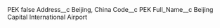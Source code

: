<?xml version="1.0" encoding="UTF-8"?>
<CustomMetadata xmlns="http://soap.sforce.com/2006/04/metadata" xmlns:xsi="http://www.w3.org/2001/XMLSchema-instance" xmlns:xsd="http://www.w3.org/2001/XMLSchema">
    <label>PEK</label>
    <protected>false</protected>
    <values>
        <field>Address__c</field>
        <value xsi:type="xsd:string">Beijing, China</value>
    </values>
    <values>
        <field>Code__c</field>
        <value xsi:type="xsd:string">PEK</value>
    </values>
    <values>
        <field>Full_Name__c</field>
        <value xsi:type="xsd:string">Beijing Capital International Airport</value>
    </values>
</CustomMetadata>
